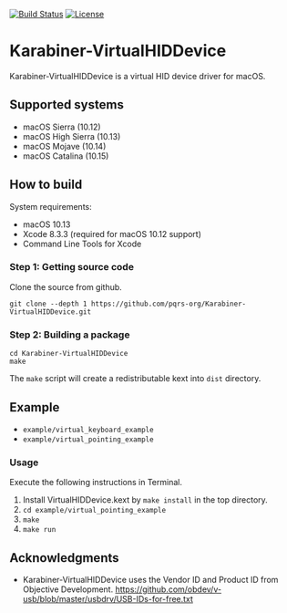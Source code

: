 [![Build Status](https://travis-ci.org/pqrs-org/Karabiner-VirtualHIDDevice.svg?branch=master)](https://travis-ci.org/pqrs-org/Karabiner-VirtualHIDDevice)
[![License](https://img.shields.io/badge/license-Public%20Domain-blue.svg)](https://github.com/pqrs-org/Karabiner-VirtualHIDDevice/blob/master/LICENSE.md)

# Karabiner-VirtualHIDDevice

Karabiner-VirtualHIDDevice is a virtual HID device driver for macOS.

## Supported systems

- macOS Sierra (10.12)
- macOS High Sierra (10.13)
- macOS Mojave (10.14)
- macOS Catalina (10.15)

## How to build

System requirements:

- macOS 10.13
- Xcode 8.3.3 (required for macOS 10.12 support)
- Command Line Tools for Xcode

### Step 1: Getting source code

Clone the source from github.

```shell
git clone --depth 1 https://github.com/pqrs-org/Karabiner-VirtualHIDDevice.git
```

### Step 2: Building a package

```shell
cd Karabiner-VirtualHIDDevice
make
```

The `make` script will create a redistributable kext into `dist` directory.

## Example

- `example/virtual_keyboard_example`
- `example/virtual_pointing_example`

### Usage

Execute the following instructions in Terminal.

1. Install VirtualHIDDevice.kext by `make install` in the top directory.
2. `cd example/virtual_pointing_example`
3. `make`
4. `make run`

## Acknowledgments

- Karabiner-VirtualHIDDevice uses the Vendor ID and Product ID from Objective Development.
  <https://github.com/obdev/v-usb/blob/master/usbdrv/USB-IDs-for-free.txt>
